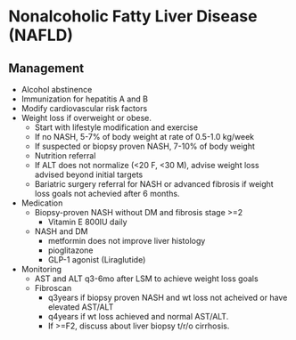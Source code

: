 # Nonalcoholic Fatty Liver Disease (NAFLD)

## Management
- Alcohol abstinence
- Immunization for hepatitis A and B
- Modify cardiovascular risk factors 
- Weight loss if overweight or obese. 
	- Start with lifestyle modification and exercise
	- If no NASH, 5-7% of body weight at rate of 0.5-1.0 kg/week
	- If suspected or biopsy proven NASH, 7-10% of body weight 
	- Nutrition referral
	- If ALT does not normalize (<20 F, <30 M), advise weight loss advised beyond initial targets
	- Bariatric surgery referral for NASH or advanced fibrosis if weight loss goals not achevied after 6 months.
- Medication
	- Biopsy-proven NASH without DM and fibrosis stage >=2
		- Vitamin E 800IU daily
	- NASH and DM
		- metformin does not improve liver histology
		- pioglitazone
		- GLP-1 agonist (Liraglutide)
- Monitoring
	- AST and ALT q3-6mo after LSM to achieve weight loss goals
	- Fibroscan
		- q3years if biopsy proven NASH and wt loss not acheived or have elevated AST/ALT
		- q4years if wt loss achieved and normal AST/ALT.
		- If >=F2, discuss about liver biopsy t/r/o cirrhosis.